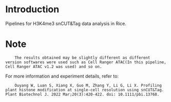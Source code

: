 
# Introduction

Pipelines for H3K4me3 snCUT&Tag data analysis in Rice.




# Note

        The results obtained may be slightly different as different version softwares were used such as Cell Ranger ATAC(In this pipeline, Cell Ranger ATAC v1.2 was used) and so on.

For more information and experiment details, refer to: 
    
        Ouyang W, Luan S, Xiang X, Guo M, Zhang Y, Li G, Li X. Profiling plant histone modification at single-cell resolution using snCUT&Tag. Plant Biotechnol J. 2022 Mar;20(3):420-422. doi: 10.1111/pbi.13768.
    
    
    

